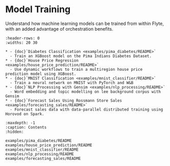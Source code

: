 # Model Training

Understand how machine learning models can be trained from within Flyte, with an added advantage of orchestration benefits.

```{list-table}
:header-rows: 0
:widths: 20 30

* - {doc}`Diabetes Classification <examples/pima_diabetes/README>`
  - Train an XGBoost model on the Pima Indians Diabetes Dataset.
* - {doc}`House Price Regression <examples/house_price_prediction/README>`
  - Use dynamic workflows to train a multiregion house price prediction model using XGBoost.
* - {doc}`MNIST Classification <examples/mnist_classifier/README>`
  - Train a neural network on MNIST with PyTorch and W&B
* - {doc}`NLP Processing with Gensim <examples/nlp_processing/README>`
  - Word embedding and topic modelling on lee background corpus with Gensim
* - {doc}`Forecast Sales Using Rossmann Store Sales <examples/forecasting_sales/README>`
  - Forecast sales data with data-parallel distributed training using Horovod on Spark.
```

```{toctree}
:maxdepth: -1
:caption: Contents
:hidden:

examples/pima_diabetes/README
examples/house_price_prediction/README
examples/mnist_classifier/README
examples/nlp_processing/README
examples/forecasting_sales/README
```
